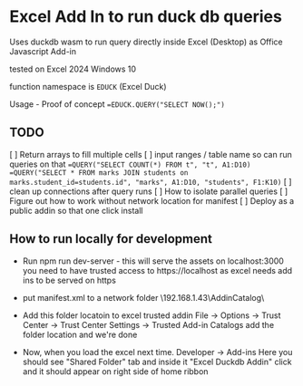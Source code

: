 # Excel Add In to run duck db queries

Uses duckdb wasm to run query directly inside Excel (Desktop)
    as Office Javascript Add-in


tested on Excel 2024 Windows 10

function namespace is `EDUCK` (Excel Duck)

Usage - Proof of concept
`=EDUCK.QUERY("SELECT NOW();")`

## TODO
[ ] Return arrays to fill multiple cells
[ ] input ranges / table name so can run queries on that
    `=QUERY("SELECT COUNT(*) FROM t", "t", A1:D10)`
    `=QUERY("SELECT * FROM marks JOIN students on marks.student_id=students.id", "marks", A1:D10, "students", F1:K10)`
[ ] clean up connections after query runs
[ ] How to isolate parallel queries
[ ] Figure out how to work without network location for manifest
[ ] Deploy as a public addin so that one click install

## How to run locally for development
- Run npm run dev-server - this will serve the assets on localhost:3000
    you need to have trusted access to https://localhost
    as excel needs add ins to be served on https

- put manifest.xml to a network folder \\192.168.1.43\AddinCatalog\

- Add this folder locatoin to excel trusted addin
    File -> Options -> Trust Center -> Trust Center Settings -> Trusted Add-in Catalogs
    add the folder location and we're done

- Now, when you load the excel next time.
    Developer -> Add-ins 
    Here you should see "Shared Folder" tab
    and inside it "Excel Duckdb Addin"
    click and it should appear on right side of home ribbon




